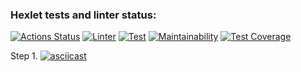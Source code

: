 ### Hexlet tests and linter status:
[![Actions Status](https://github.com/SoulH0unD/python-project-lvl3/workflows/hexlet-check/badge.svg)](https://github.com/SoulH0unD/python-project-lvl3/actions)
[![Linter](https://github.com/SoulH0unD/python-project-lvl3/actions/workflows/linter.yml/badge.svg)](https://github.com/SoulH0unD/python-project-lvl3/actions/workflows/linter.yml)
[![Test](https://github.com/SoulH0unD/python-project-lvl3/actions/workflows/test.yml/badge.svg)](https://github.com/SoulH0unD/python-project-lvl3/actions/workflows/test.yml)
[![Maintainability](https://api.codeclimate.com/v1/badges/7359c0e87452bb474c5f/maintainability)](https://codeclimate.com/github/SoulH0unD/python-project-lvl3/maintainability)
[![Test Coverage](https://api.codeclimate.com/v1/badges/7359c0e87452bb474c5f/test_coverage)](https://codeclimate.com/github/SoulH0unD/python-project-lvl3/test_coverage)

Step 1.
[![asciicast](https://asciinema.org/a/XkXVClB0GLLO3JSmrDemNjRbO.svg)](https://asciinema.org/a/XkXVClB0GLLO3JSmrDemNjRbO)
